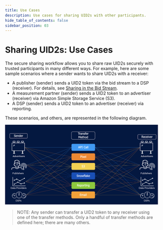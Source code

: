 ```yaml
---
title: Use Cases
description: Use cases for sharing UID2s with other participants.
hide_table_of_contents: false
sidebar_position: 03
---
```


# Sharing UID2s: Use Cases

The secure sharing workflow allows you to share raw UID2s securely with trusted participants in many different ways. For example, here are some sample scenarios where a sender wants to share UID2s with a receiver: 

- A publisher (sender) sends a UID2 token via the bid stream to a DSP (receiver). For details, see [Sharing in the Bid Stream](sharing-bid-stream.md).
- A measurement partner (sender) sends a UID2 token to an advertiser (receiver) via Amazon Simple Storage Service (S3).
- A DSP (sender) sends a UID2 token to an advertiser (receiver) via reporting.

These scenarios, and others, are represented in the following diagram.

![Illustration of Sharing Use Cases](images/UID2_Sharing_Diagram_UseCases.png)

> NOTE: Any sender can transfer a UID2 token to any receiver using one of the transfer methods. Only a handful of transfer methods are defined here; there are many others.
